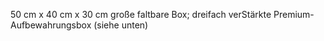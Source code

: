 50 cm x 40 cm x 30 cm große faltbare Box; dreifach verStärkte Premium-Aufbewahrungsbox (siehe unten)
